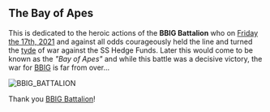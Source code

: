## The Bay of Apes

This is dedicated to the heroic actions of the **BBIG Battalion** who on [Friday the 17th, 2021](https://www.reddit.com/r/BBIG/comments/rem91f/lasers_bbig_weekend_update_quarterly_futures/) and against all odds courageously held the line and turned the [tyde](https://www.cryptyde.com/) of war against the SS Hedge Funds. Later this would come to be known as the *"Bay of Apes"* and while this battle was a decisive victory, the war for [BBIG](https://investors.vincoventures.com/) is far from over...

![BBIG_BATTALION](https://user-images.githubusercontent.com/10716803/147148536-173f93e9-ff55-490e-9b3c-8cfe84d490aa.png)

Thank you [BBIG Battalion](https://www.reddit.com/r/BBIG/)!
